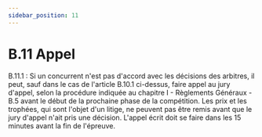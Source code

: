 ```yaml
---
sidebar_position: 11
---
```


# B.11 Appel

B.11.1 : Si un concurrent n'est pas d'accord avec les décisions des arbitres, il peut, sauf dans le cas de
l'article B.10.1 ci-dessus, faire appel au jury d'appel, selon la procédure indiquée au chapitre I - Règlements
Généraux - B.5 avant le début de la prochaine phase de la compétition. Les prix et les trophées, qui sont
l'objet d'un litige, ne peuvent pas être remis avant que le jury d'appel n'ait pris une décision.
L'appel écrit doit se faire dans les 15 minutes avant la fin de l'épreuve.
